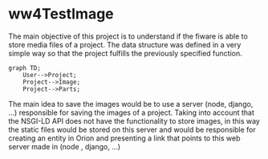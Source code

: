 # ww4TestImage
The main objective of this project is to understand if the fiware is able to store media files of a project.
The data structure was defined in a very simple way so that the project fulfills the previously specified function.
```mermaid
graph TD;
    User-->Project;
    Project-->Image;
    Project-->Parts;
```

The main idea to save the images would be to use a server (node, django, ...) responsible for saving the images of a project. 
Taking into account that the NSGI-LD API does not have the functionality to store images, in this way the static files would be stored on this server and would be responsible for creating an entity in Orion and presenting a link that points to this web server made in (node , django, ...)
